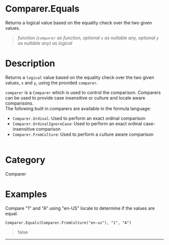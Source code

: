 # Comparer.Equals
Returns a logical value based on the equality check over the two given values.
> _function (<code>comparer</code> as function, optional <code>x</code> as nullable any, optional <code>y</code> as nullable any) as logical_

# Description 
Returns a <code>logical</code> value based on the equality check over the two given values, <code>x</code> and <code>y</code>, using the provided <code>comparer</code>.    
      <div>
        <code>comparer</code> is a <code>Comparer</code> which is used to control the comparison. Comparers can be used to provide case insensitive or culture and locale aware comparisons.
      </div>
      <div>
        The following built in comparers are available in the formula language:
      </div>
      <ul>
        <li><code>Comparer.Ordinal</code>: Used to perform an exact ordinal comparison</li>
        <li><code>Comparer.OrdinalIgnoreCase</code>: Used to perform an exact ordinal case-insensitive comparison</li>
        <li> <code>Comparer.FromCulture</code>: Used to perform a culture aware comparison</li>      
      </ul>
# Category 
Comparer
# Examples 
Compare "1" and "A" using "en-US" locale to determine if the values are equal.
```
Comparer.Equals(Comparer.FromCulture("en-us"), "1", "A")
```
> false
***
